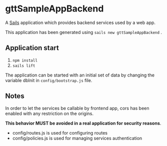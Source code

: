 # gttSampleAppBackend

A [Sails](http://sailsjs.org) application which provides backend services used by a web app.

This application has been generated using `sails new gttSampleAppBackend` .

## Application start
1. `npm install`
2. `sails lift`

The application can be started with an initial set of data by changing the variable dbInit in `config/bootstrap.js` file.

## Notes
In order to let the services be callable by frontend app, cors has been enabled with any restriction on the origins.

**This behavior MUST be avoided in a real application for security reasons**.

- config/routes.js is used for configuring routes
- config/policies.js is used for managing services authentication
